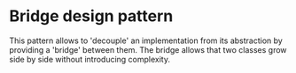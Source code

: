 # Bridge design pattern

This pattern allows to 'decouple' an implementation from its abstraction by providing a 'bridge' between them.
The bridge allows that two classes grow side by side without introducing complexity.
